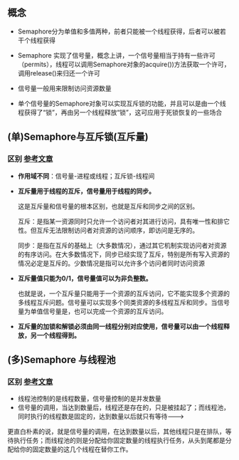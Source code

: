 ## 概念

* Semaphore分为单值和多值两种，前者只能被一个线程获得，后者可以被若干个线程获得

* Semaphore 实现了信号量，概念上讲，一个信号量相当于持有一些许可（permits），线程可以调用Semaphore对象的acquire())方法获取一个许可，调用release()来归还一个许可

* 信号量一般用来限制访问资源数量

* 单个信号量的Semaphore对象可以实现互斥锁的功能，并且可以是由一个线程获得了“锁”，再由另一个线程释放“锁”，这可应用于死锁恢复的一些场合


## (单)Semaphore与互斥锁(互斥量)

### 区别   [参考文章]()

* **作用域不同**：信号量-进程或线程；互斥锁-线程间

* **互斥量用于线程的互斥，信号量用于线程的同步。**

  这是互斥量和信号量的根本区别，也就是互斥和同步之间的区别。

  互斥：是指某一资源同时只允许一个访问者对其进行访问，具有唯一性和排它性。但互斥无法限制访问者对资源的访问顺序，即访问是无序的。

  同步：是指在互斥的基础上（大多数情况），通过其它机制实现访问者对资源的有序访问。在大多数情况下，同步已经实现了互斥，特别是所有写入资源的情况必定是互斥的。少数情况是指可以允许多个访问者同时访问资源

* **互斥量值只能为0/1，信号量值可以为非负整数。**

  也就是说，一个互斥量只能用于一个资源的互斥访问，它不能实现多个资源的多线程互斥问题。信号量可以实现多个同类资源的多线程互斥和同步。当信号量为单值信号量是，也可以完成一个资源的互斥访问。

* **互斥量的加锁和解锁必须由同一线程分别对应使用，信号量可以由一个线程释放，另一个线程得到。**





## (多)Semaphore 与线程池

### 区别     [参考文章](https://blog.csdn.net/mryang125/article/details/81490783)

* 线程池控制的是线程数量，信号量控制的是并发数量
* 信号量的调用，当达到数量后，线程还是存在的，只是被挂起了；而线程池，同时执行的线程数是固定的，达到数量以后就只有等待———>  

更直白朴素的说，就是信号量的调用，在达到数量以后，其他线程只是在排队，等待执行任务；而线程池的则是分配给你固定数量的线程执行任务，从头到尾都是分配给你的固定数量的这几个线程在替你工作。
























